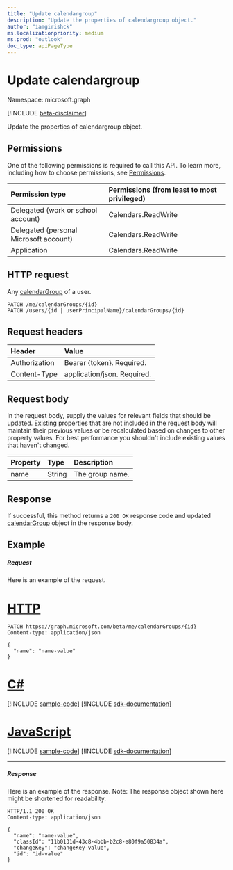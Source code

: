 ```yaml
---
title: "Update calendargroup"
description: "Update the properties of calendargroup object."
author: "iamgirishck"
ms.localizationpriority: medium
ms.prod: "outlook"
doc_type: apiPageType
---
```


# Update calendargroup

Namespace: microsoft.graph

[!INCLUDE [beta-disclaimer](../../includes/beta-disclaimer.md)]

Update the properties of calendargroup object.

## Permissions

One of the following permissions is required to call this API. To learn more, including how to choose permissions, see [Permissions](/graph/permissions-reference).

| Permission type                        | Permissions (from least to most privileged) |
| :------------------------------------- | :------------------------------------------ |
| Delegated (work or school account)     | Calendars.ReadWrite                         |
| Delegated (personal Microsoft account) | Calendars.ReadWrite                         |
| Application                            | Calendars.ReadWrite                         |

## HTTP request

<!-- { "blockType": "ignored" } -->

Any [calendarGroup](../resources/calendargroup.md) of a user.

```http
PATCH /me/calendarGroups/{id}
PATCH /users/{id | userPrincipalName}/calendarGroups/{id}
```

## Request headers

| Header        | Value                       |
| :------------ | :-------------------------- |
| Authorization | Bearer {token}. Required.   |
| Content-Type  | application/json. Required. |

## Request body

In the request body, supply the values for relevant fields that should be updated. Existing properties that are not included in the request body will maintain their previous values or be recalculated based on changes to other property values. For best performance you shouldn't include existing values that haven't changed.

| Property | Type   | Description     |
| :------- | :----- | :-------------- |
| name     | String | The group name. |

## Response

If successful, this method returns a `200 OK` response code and updated [calendarGroup](../resources/calendargroup.md) object in the response body.

## Example

##### Request

Here is an example of the request.


# [HTTP](#tab/http)
<!-- {
  "blockType": "request",
  "name": "update_calendargroup"
}-->

```http
PATCH https://graph.microsoft.com/beta/me/calendarGroups/{id}
Content-type: application/json

{
  "name": "name-value"
}
```

# [C#](#tab/csharp)
[!INCLUDE [sample-code](../includes/snippets/csharp/update-calendargroup-csharp-snippets.md)]
[!INCLUDE [sdk-documentation](../includes/snippets/snippets-sdk-documentation-link.md)]

# [JavaScript](#tab/javascript)
[!INCLUDE [sample-code](../includes/snippets/javascript/update-calendargroup-javascript-snippets.md)]
[!INCLUDE [sdk-documentation](../includes/snippets/snippets-sdk-documentation-link.md)]

---

##### Response

Here is an example of the response. Note: The response object shown here might be shortened for readability.

<!-- {
  "blockType": "response",
  "truncated": true,
  "@odata.type": "microsoft.graph.calendarGroup"
} -->

```http
HTTP/1.1 200 OK
Content-type: application/json

{
  "name": "name-value",
  "classId": "11b0131d-43c8-4bbb-b2c8-e80f9a50834a",
  "changeKey": "changeKey-value",
  "id": "id-value"
}
```

<!-- uuid: 8fcb5dbc-d5aa-4681-8e31-b001d5168d79
2015-10-25 14:57:30 UTC -->

<!--
{
  "type": "#page.annotation",
  "description": "Update calendargroup",
  "keywords": "",
  "section": "documentation",
  "tocPath": "",
  "suppressions": [
  ]
}
-->


